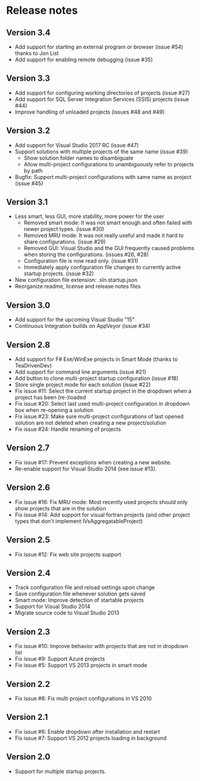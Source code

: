 # Release notes

## Version 3.4
* Add support for starting an external program or browser (issue #54) thanks to Jon List
* Add support for enabling remote debugging (issue #35)

## Version 3.3
* Add support for configuring working directories of projects (issue #27)
* Add support for SQL Server Integration Services (SSIS) projects (issue #44)
* Improve handling of unloaded projects (issues #48 and #49)

## Version 3.2
* Add support for Visual Studio 2017 RC (issue #47)
* Support solutions with multiple projects of the same name (issue #39)
  * Show solution folder names to disambiguate
  * Allow multi-project configurations to unambiguously refer to projects by path
* Bugfix: Support multi-project configurations with same name as project (issue #45)

## Version 3.1
* Less smart, less GUI, more stability, more power for the user
  * Removed smart mode: It was not smart enough and often failed with newer project types. (issue #30)
  * Removed MRU mode: It was not really useful and made it hard to share configurations. (issue #29)
  * Removed GUI: Visual Studio and the GUI frequently caused problems when storing the configurations. (issues #26, #28)
  * Configuration file is now read only. (issue #31)
  * Immediately apply configuration file changes to currently active startup projects. (issue #32)
* New configuration file extension: <SolutionName>.sln.startup.json
* Reorganize readme, license and release notes files

## Version 3.0
* Add support for the upcoming Visual Studio "15"
* Continuous Integration builds on AppVeyor (issue #34)

## Version 2.8
* Add support for F# Exe/WinExe projects in Smart Mode (thanks to TeaDrivenDev)
* Add support for command line arguments (issue #21)
* Add button to clone multi-project startup configuration (issue #18)
* Store single project mode for each solution (issue #22)
* Fix issue #11: Select the current startup project in the dropdown when a project has been (re-)loaded
* Fix issue #20: Select last used multi-project configuration in dropdown box when re-opening a solution
* Fix issue #23: Make sure multi-project configurations of last opened solution are not deleted when creating a new project/solution
* Fix issue #24: Handle renaming of projects

## Version 2.7
* Fix issue #17: Prevent exceptions when creating a new website.
* Re-enable support for Visual Studio 2014 (see issue #13).

## Version 2.6
* Fix issue #16: Fix MRU mode: Most recently used projects should only show projects that are in the solution
* Fix issue #14: Add support for visual fortran projects (and other project types that don't implement IVsAggregatableProject)

## Version 2.5
* Fix issue #12: Fix web site projects support

## Version 2.4
* Track configuration file and reload settings upon change
* Save configuration file whenever solution gets saved
* Smart mode: Improve detection of startable projects
* Support for Visual Studio 2014
* Migrate source code to Visual Studio 2013

## Version 2.3
* Fix issue #10: Improve behavior with projects that are not in dropdown list
* Fix issue #9: Support Azure projects
* Fix issue #5: Support VS 2013 projects in smart mode

## Version 2.2
* Fix issue #8: Fix multi project configurations in VS 2010

## Version 2.1
* Fix issue #6: Enable dropdown after installation and restart
* Fix issue #7: Support VS 2012 projects loading in background

## Version 2.0
* Support for multiple startup projects.